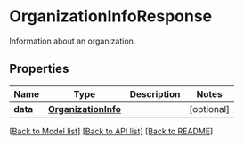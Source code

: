 # OrganizationInfoResponse

Information about an organization.
## Properties
Name | Type | Description | Notes
------------ | ------------- | ------------- | -------------
**data** | [**OrganizationInfo**](OrganizationInfo.md) |  | [optional] 

[[Back to Model list]](../README.md#documentation-for-models) [[Back to API list]](../README.md#documentation-for-api-endpoints) [[Back to README]](../README.md)


